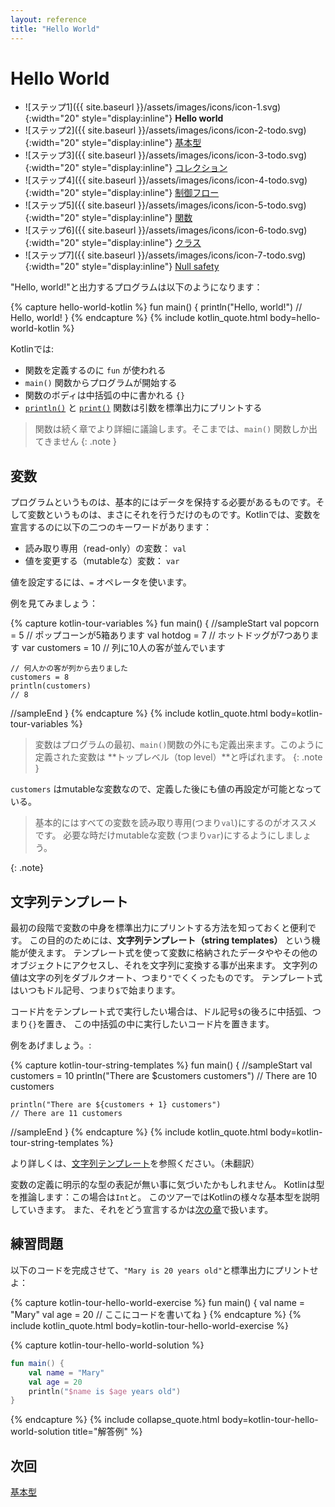 ```yaml
---
layout: reference
title: "Hello World"
---
```

# Hello World

- ![ステップ1]({{ site.baseurl }}/assets/images/icons/icon-1.svg){:width="20" style="display:inline"} **Hello world**
- ![ステップ2]({{ site.baseurl }}/assets/images/icons/icon-2-todo.svg){:width="20" style="display:inline"} [基本型](kotlin-tour-basic-types.md)
- ![ステップ3]({{ site.baseurl }}/assets/images/icons/icon-3-todo.svg){:width="20" style="display:inline"} [コレクション](kotlin-tour-collections.md)
- ![ステップ4]({{ site.baseurl }}/assets/images/icons/icon-4-todo.svg){:width="20" style="display:inline"} [制御フロー](kotlin-tour-control-flow.md)
- ![ステップ5]({{ site.baseurl }}/assets/images/icons/icon-5-todo.svg){:width="20" style="display:inline"} [関数](kotlin-tour-functions.md)
- ![ステップ6]({{ site.baseurl }}/assets/images/icons/icon-6-todo.svg){:width="20" style="display:inline"} [クラス](kotlin-tour-classes.md)
- ![ステップ7]({{ site.baseurl }}/assets/images/icons/icon-7-todo.svg){:width="20" style="display:inline"} <a href="kotlin-tour-null-safety.md">Null safety</a>

"Hello, world!"と出力するプログラムは以下のようになります：

{% capture hello-world-kotlin %}
fun main() {
    println("Hello, world!")
    // Hello, world!
}
{% endcapture %}
{% include kotlin_quote.html body=hello-world-kotlin %}

Kotlinでは:
* 関数を定義するのに `fun` が使われる
* `main()` 関数からプログラムが開始する
* 関数のボディは中括弧の中に書かれる `{}`
* [`println()`](https://kotlinlang.org/api/latest/jvm/stdlib/kotlin.io/println.html) と [`print()`](https://kotlinlang.org/api/latest/jvm/stdlib/kotlin.io/print.html) 関数は引数を標準出力にプリントする

> 関数は続く章でより詳細に議論します。そこまでは、`main()` 関数しか出てきません
{: .note }

## 変数

プログラムというものは、基本的にはデータを保持する必要があるものです。そして変数というものは、まさにそれを行うだけのものです。Kotlinでは、変数を宣言するのに以下の二つのキーワードがあります：
* 読み取り専用（read-only）の変数： `val`
* 値を変更する（mutableな）変数： `var`

値を設定するには、`=` オペレータを使います。

例を見てみましょう：

{% capture kotlin-tour-variables %}
fun main() { 
//sampleStart
    val popcorn = 5    // ポップコーンが5箱あります
    val hotdog = 7     // ホットドッグが7つあります
    var customers = 10 // 列に10人の客が並んでいます
    
    // 何人かの客が列から去りました
    customers = 8
    println(customers)
    // 8
//sampleEnd
}
{% endcapture %}
{% include kotlin_quote.html body=kotlin-tour-variables %}

> 変数はプログラムの最初、`main()`関数の外にも定義出来ます。このように定義された変数は **トップレベル（top level）**と呼ばれます。
{: .note }

`customers` はmutableな変数なので、定義した後にも値の再設定が可能となっている。

> 基本的にはすべての変数を読み取り専用(つまり`val`)にするのがオススメです。
> 必要な時だけmutableな変数 (つまり`var`)にするようにしましょう。 
> 
{: .note}

## 文字列テンプレート

最初の段階で変数の中身を標準出力にプリントする方法を知っておくと便利です。
この目的のためには、**文字列テンプレート（string templates）** という機能が使えます。
テンプレート式を使って変数に格納されたデータややその他のオブジェクトにアクセスし、それを文字列に変換する事が出来ます。
文字列の値は文字の列をダブルクオート、つまり`"`でくくったものです。
テンプレート式はいつもドル記号、つまり`$`で始まります。

コード片をテンプレート式で実行したい場合は、ドル記号`$`の後ろに中括弧、つまり`{}`を置き、
この中括弧の中に実行したいコード片を置きます。

例をあげましょう。:

{% capture kotlin-tour-string-templates %}
fun main() { 
//sampleStart
    val customers = 10
    println("There are $customers customers")
    // There are 10 customers
    
    println("There are ${customers + 1} customers")
    // There are 11 customers
//sampleEnd
}
{% endcapture %}
{% include kotlin_quote.html body=kotlin-tour-string-templates %}

より詳しくは、[文字列テンプレート](strings.md)を参照ください。（未翻訳）

変数の定義に明示的な型の表記が無い事に気づいたかもしれません。
Kotlinは型を推論します：この場合は`Int`と。
このツアーではKotlinの様々な基本型を説明していきます。
また、それをどう宣言するかは[次の章](kotlin-tour-basic-types.md)で扱います。

## 練習問題

以下のコードを完成させて、`"Mary is 20 years old"`と標準出力にプリントせよ：

{% capture kotlin-tour-hello-world-exercise %}
fun main() {
    val name = "Mary"
    val age = 20
    // ここにコードを書いてね
}
{% endcapture %}
{% include kotlin_quote.html body=kotlin-tour-hello-world-exercise %}

{% capture kotlin-tour-hello-world-solution %}
```kotlin
fun main() {
    val name = "Mary"
    val age = 20
    println("$name is $age years old")
}
```
{% endcapture %}
{% include collapse_quote.html body=kotlin-tour-hello-world-solution title="解答例" %}

## 次回

[基本型](kotlin-tour-basic-types.md)